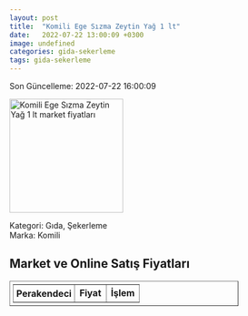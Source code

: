```yaml
---
layout: post
title:  "Komili Ege Sızma Zeytin Yağ 1 lt"
date:   2022-07-22 13:00:09 +0300
image: undefined
categories: gida-sekerleme
tags: gida-sekerleme
---
```


Son Güncelleme: 2022-07-22 16:00:09

<img src="undefined" width="200" alt="Komili Ege Sızma Zeytin Yağ 1 lt market fiyatları" />

Kategori: Gıda, Şekerleme
<br />
Marka: Komili

<h2>Market ve Online Satış Fiyatları</h2>

<table border="1" style="padding: 5px;width:80%;">
  <tr>
    <td style="padding: 5px;"><strong>Perakendeci</strong></td>
    <td><strong>Fiyat</strong></td>
    <td><strong>İşlem</strong></td>
  </tr>
  
</table>
